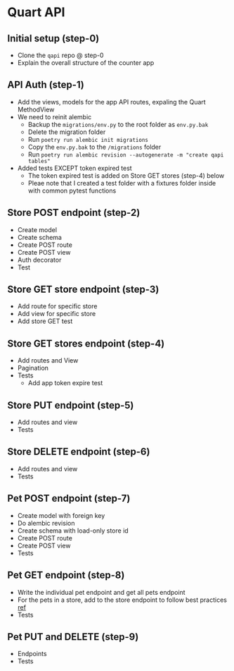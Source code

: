 # Quart API

## Initial setup (step-0) <!-- 7.1 -->
- Clone the `qapi` repo @ step-0
- Explain the overall structure of the counter app

## API Auth (step-1) <!-- 7.2 -->
- Add the views, models for the app API routes, expaling the Quart MethodView
- We need to reinit alembic
    - Backup the `migrations/env.py` to the root folder as `env.py.bak`
    - Delete the migration folder
    - Run `poetry run alembic init migrations`
    - Copy the `env.py.bak` to the `/migrations` folder
    - Run `poetry run alembic revision --autogenerate -m "create qapi tables"`
- Added tests EXCEPT token expired test
    - The token expired test is added on Store GET stores (step-4) below
    - Pleae note that I created a test folder with a fixtures folder inside with common pytest functions

## Store POST endpoint (step-2) <!-- 7.3 -->
- Create model
- Create schema
- Create POST route
- Create POST view
- Auth decorator
- Test

## Store GET store endpoint (step-3) <!-- 7.4 -->
- Add route for specific store
- Add view for specific store
- Add store GET test

## Store GET stores endpoint (step-4) <!-- 7.5 -->
- Add routes and View
- Pagination
- Tests
    - Add app token expire test

## Store PUT endpoint (step-5) <!-- 7.6 -->
- Add routes and view
- Tests

## Store DELETE endpoint (step-6) <!-- 7.7 -->
- Add routes and view
- Tests

## Pet POST endpoint (step-7) <!-- 7.8 -->
- Create model with foreign key
- Do alembic revision
- Create schema with load-only store id
- Create POST route
- Create POST view
- Tests

## Pet GET endpoint (step-8) <!-- 7.9 -->
- Write the individual pet endpoint and get all pets endpoint
- For the pets in a store, add to the store endpoint to follow best practices [ref](https://www.moesif.com/blog/technical/api-design/REST-API-Design-Best-Practices-for-Sub-and-Nested-Resources/)
- Tests

## Pet PUT and DELETE (step-9) <!-- 7.10 -->
- Endpoints
- Tests